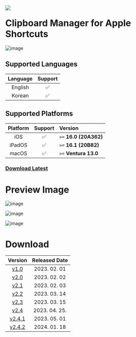<img align=left src="https://hits.seeyoufarm.com/api/count/incr/badge.svg?url=https%3A%2F%2Fgithub.com%2FEliF-Lee%2FEliF-Lee&count_bg=%23000000&title_bg=%23000000&icon=github.svg&icon_color=%23FFFFFF&title=Github&edge_flat=false" />

# Clipboard Manager for Apple Shortcuts
![image](https://user-images.githubusercontent.com/66173558/225175694-1491bf36-02d5-4ed2-9c7b-739e02e8857a.png)


## Supported Languages

| Language |  Support |
|:------:|:------:|
| English | ✅ |
| Korean | ✅ |


## Supported Platforms

| Platform | Support | Version |
|:------:|:--------:|:---------|
| iOS | ✅ | `>=` **16.0 (20A362)** |
| iPadOS | ✅ | `>=` **16.1 (20B82)** |
| macOS | ✅ | `>=` **Ventura 13.0** |


### [Download Latest](https://github.com/Clipboard-Manager/Clipboard-Manager/releases/latest)


# Preview Image

![image](https://github.com/otlus/Clipboard-Manager/assets/66173558/b96207b6-9afb-44c6-ad38-a0c0c2eb389a)

![image](https://github.com/otlus/Clipboard-Manager/assets/66173558/081f3fa7-cc4d-4e3e-a750-68a29e5bd10b)

![image](https://github.com/otlus/Clipboard-Manager/assets/66173558/f3ff0e31-29c8-4f2d-aa69-e41eb538c300)


# Download

| Version | Released Date |
| :-------------: | :-------------: |
| [v1.0](https://github.com/otlus/Clipboard-Manager/releases/tag/v1.0) | 2023. 02. 01 |
| [v2.0](https://github.com/otlus/Clipboard-Manager/releases/tag/v2.0) | 2023. 02. 02 |
| [v2.1](https://github.com/otlus/Clipboard-Manager/releases/tag/v2.1) | 2023. 02. 03 |
| [v2.2](https://github.com/otlus/Clipboard-Manager/releases/tag/v2.2) | 2023. 03. 14 |
| [v2.3](https://github.com/otlus/Clipboard-Manager/releases/tag/v2.3) | 2023. 03. 15 |
| [v2.4](https://github.com/otlus/Clipboard-Manager/releases/tag/v2.4) | 2023. 04. 25. |
| [v2.4.1](https://github.com/otlus/Clipboard-Manager/releases/tag/v2.4.1) | 2023. 05. 01 |
| [v2.4.2](https://github.com/otlus/Clipboard-Manager/releases/tag/v2.4.2) | 2024. 01. 18 |